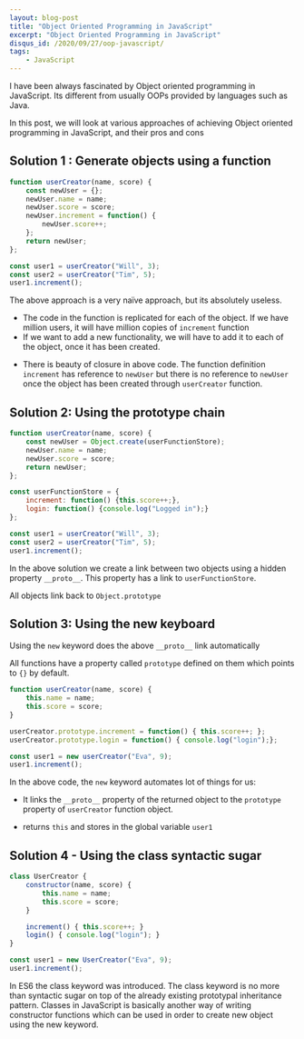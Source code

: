 ```yaml
---
layout: blog-post
title: "Object Oriented Programming in JavaScript"
excerpt: "Object Oriented Programming in JavaScript"
disqus_id: /2020/09/27/oop-javascript/
tags:
    - JavaScript
---
```


I have been always fascinated by Object oriented programming in JavaScript. Its
different from usually OOPs provided by languages such as Java.

In this post, we will look at various approaches of achieving Object oriented
programming in JavaScript, and their pros and cons


## Solution 1 : Generate objects using a function

```javascript
function userCreator(name, score) {
    const newUser = {};
    newUser.name = name;
    newUser.score = score;
    newUser.increment = function() {
        newUser.score++;
    };
    return newUser;
};

const user1 = userCreator("Will", 3);
const user2 = userCreator("Tim", 5);
user1.increment();
```

The above approach is a very naïve approach, but its absolutely useless.

- The code in the function is replicated for each of the object. If we have million users, it will have million copies of `increment` function
- If we want to add a new functionality, we will have to add it to each of the
  object, once it has been created.

+ There is beauty of closure in above code. The function definition `increment`
  has reference to `newUser` but there is no reference to `newUser` once the
  object has been created through `userCreator` function.


## Solution 2: Using the prototype chain


```javascript
function userCreator(name, score) {
    const newUser = Object.create(userFunctionStore);
    newUser.name = name;
    newUser.score = score;
    return newUser;
};

const userFunctionStore = {
    increment: function() {this.score++;},
    login: function() {console.log("Logged in");}
};

const user1 = userCreator("Will", 3);
const user2 = userCreator("Tim", 5);
user1.increment();
```

In the above solution we create a link between two objects using a hidden
property `__proto__`. This property has a link to `userFunctionStore`.

All objects link back to `Object.prototype`


## Solution 3: Using the new keyboard

Using the `new` keyword does the above `__proto__` link automatically

All functions have a property called `prototype` defined on them which points to
`{}` by default.

```javascript
function userCreator(name, score) {
    this.name = name;
    this.score = score;
}

userCreator.prototype.increment = function() { this.score++; };
userCreator.prototype.login = function() { console.log("login");};

const user1 = new userCreator("Eva", 9);
user1.increment();
```

In the above code, the `new` keyword automates lot of things for us:

* It links the `__proto__` property of the returned object to the `prototype`
  property of `userCreator` function object.

* returns `this` and stores in the global variable `user1`

## Solution 4 - Using the class syntactic sugar

```javascript
class UserCreator {
    constructor(name, score) {
        this.name = name;
        this.score = score;
    }

    increment() { this.score++; }
    login() { console.log("login"); }   
}

const user1 = new UserCreator("Eva", 9);
user1.increment();
```

In ES6 the class keyword was introduced. The class keyword is no more than syntactic sugar on top of the already existing prototypal inheritance pattern. Classes in JavaScript is basically another way of writing constructor functions which can be used in order to create new object using the new keyword.